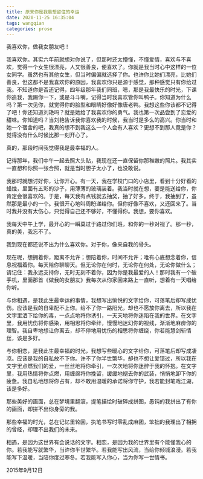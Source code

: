 ```yaml
---
title: 原来你是我最想留住的幸运
date: 2020-11-25 16:35:04
tags: wangqian
categories: prose
---
```

我喜欢你，做我女朋友吧！

我喜欢你。其实六年前就想对你说了，但那时还太懵懂，不懂爱情，喜欢与不喜欢，觉得一个女生很漂亮，人又很善良，便喜欢了。你就是我当时心中这样的一位女同学。虽然也有其他女生，但当时偏偏就选择了你。也许你比她们漂亮，比她们善良，但这都不是我喜欢你的原因，我喜欢你只是源于感觉，那种感觉只有你给过我。不知道你是否还记得，四年级那年我们同班，嗯，那是我最快乐的时光，下课你追我，我踢你一下，或是斗斗嘴，记得当时我喜欢管你叫鸭子。你知道为什么吗？第一次见你，就觉得你的脸型和眼睛好像好像唐老鸭。我想这些你该都不记得了吧！你还知道刘艳吗？就是她给了我喜欢你的勇气。我也第一次品尝到了恋爱的甜味。你知道吗？当刘艳告诉我你喜欢我的时候，我当时是多么的高兴。你当时和她一个宿舍的吧，我真的想不到我这么一个人会有人喜欢？更想不到那人竟是你？觉得没有什么时候比那一刻开心了。

真的，那段时间我觉得我是最幸福的人。

记得那年，我们中午一起去照大头贴，我现在还一直保留你那稚嫩的照片。我其实一直想和你照一张合照，就是当时胆子太小了，也没敢说。

我那时就想讨好你，让你开心。有一天，我在学校门口的小店里，看到十分好看的蜡烛，里面有五彩的沙子，用薄薄的玻璃装着。我当时就在想，要是能送给你，你肯定会很喜欢的。于是，每天我有点钱就去抽奖，抽了好多。终于，我抽到了，虽然那是最小的一个。我很开心地叫周盼递给你。但你好像不喜欢，又还回来了。当时我并没有太伤心，只觉得自己还不够好，不懂得你。我想，要你喜欢。

我每天中午上学，最开心的一瞬莫过于路过你们班，和你的一秒对视了。那一秒，真的美，我忘不了。

我到现在都还说不出为什么喜欢你。对于你，像来自我的骨头。

现在呢，想拥着你，距离不允许；想陪着你，时间不允许；唯有心底想念着你，信息祝福着你。每天陪你聊聊天。但无论你在何时，无论你在何处，无论你做什么；请记住：我永远支持你，无时无刻不着你，因为你是我最爱的人！那时我有一个破手机，里面那首《做我的女朋友》我每次从你家回来路上一直听，想着有一天唱给你听。

与你相遇，是我此生最幸运的事情，我想写出愉悦的文字给你，可落笔后却写成忧伤。应该是我的自卑配不上你。给不了你一路阳光，却也不愿放你离去，所以我在文字里洒下给你的毒，一点点地将你诱引，一天天地将你迷陷在我的世界。在文字里，我用忧伤将你感染，用相思将你牵绊，慢慢地迷幻你的视线，渐渐地麻痹你的理智。我自卑地想让你离去，却不停地用忧伤的相思将你缠绕，你若能慧剑斩情丝，该是多好。

与你相恋，是我此生最幸福的时光，我想写些暖心的文字给你，可落笔后却写成凄凉。应该是我的自私放不下你。许不了你半世繁华，却也不想让爱错过，所以我在文字里点燃我们的爱，一丝丝地将你牵引，一次次地将你迷醉于我的怀抱。在文字里，我用热情将你点燃，用缠绵将你挽留，缓缓地褪去你的武装，悄悄地卸下你的疲惫。我自私地想将你占有，却不敢用温暖的承诺将你守护，我若能封笔戏江湖，该是多好。

那些美好的画面，总在梦境里翻滚，提笔描绘时破碎成拼图，愚钝的我拼出了有你的画面，却拼不出你身旁的我。

那些幸福的时光，总在记忆里轮回，执笔书写时零乱成麻团，笨拙的我理出了相拥的曾经，却理不出我们的未来。

相遇，是因为这世界有会说话的文字。相恋，是因为我的世界里有个能懂我心的你。若我能写就繁华，当许你半世繁华。若我能写出风流，当给你倾城浪漫。若我能写下温暖，当陪你度过寒冬。若我能写入你心，当为你写一世情书。

2015年9月12日

